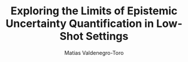---
paperId: 10
author: Matias Valdenegro-Toro
publicationauthor: Valdenegro-Toro Matias et al.
title: "Exploring the Limits of Epistemic Uncertainty Quantification in Low-Shot Settings"
pdf: valdenegro_paper.pdf
poster: valdenegro_poster.png
alt: --
type: Oral
topic: Epistemic Uncertainty
conference: neurips
year: 2021
tags: neurips-2021
location: Virtual
---